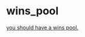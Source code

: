 wins_pool
=========

<a href="http://grantland.com/the-triangle/you-should-have-an-nfl-wins-pool/">you should have a wins pool.</a>

